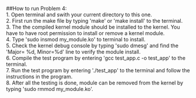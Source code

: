 ##How to run Problem 4:  
	1. Open terminal and swith your current directory to this one.  
	2. First run the make file by typing 'make' or 'make install' to the terminal.  
	3. The the compiled kernel module should be installed to the kernel. You have to have root permission to install or remove a kernel module.  
	4. Type 'sudo insmod my_module.ko' to terminal to install.  
	5. Check the kernel debug console by typing 'sudo dmesg' and find the 'Major= %d, Minor=%d' line to verify the module install.  
	6. Compile the test program by entering 'gcc test_app.c -o test_app' to the terminal.  
	7. Run the test program by entering './test_app' to the terminal and follow the instructions in the program.  
	8. After all the testing is done, module can be removed from the kernel by typing 'sudo rmmod my_module.ko'.  
	
